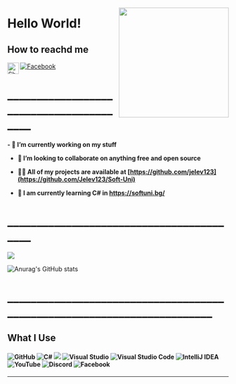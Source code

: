 <h5> <img align="right" src="https://media.giphy.com/media/26AHqZycSplGWWPAI/giphy.gif" width="250" height="250" /> <h5>

<h1> Hello World! </h1> 
                           
<h2> How to reachd me </h2>

  [![Facebook](https://img.shields.io/badge/Facebook-%231877F2.svg?style)](https://www.facebook.com/julien.jelev.5) 
                    <a href="mailto:julienjelev2@gmail.com">
    <img align="left" alt="Shubhamdeep Jha | Gmail" width="26px" src="https://github.com/TheDudeThatCode/TheDudeThatCode/blob/master/Assets/Gmail.svg" />
  </a> <h3> 
 <h1> ________________________________________</h1> 


<h4> - 🔭 I’m currently working on my stuff

- 👯 I’m looking to collaborate on **anything free and open source**

- 👨‍💻 All of my projects are available at [https://github.com/jelev123](https://github.com/Jelev123/Soft-Uni) 

- 🧠 I am currently learning C# in https://softuni.bg/ </h4>     

 <h1> _________________________________________</h1> 

   <a href="https://github.com/jelev123/jelev123">
  <img align="center" src="https://github-readme-stats.vercel.app/api/top-langs/?username=jelev123&hide=c%2B%2B,c,matlab,assembly&title_color=6aa6f8&text_color=8a919a&icon_color=6aa6f8&bg_color=22272e"  />
</a>
   
 ![Anurag's GitHub stats](https://github-readme-stats.vercel.app/api?username=jelev123&show_icons=true&theme=tokyonight) 
<h1> ________________________________________________________________________</h1> 
 
<h2> What I Use </h2>

  
  <h4> <img alt="GitHub" src="https://img.shields.io/badge/github-%23121011.svg?style=for-the-badge&logo=github&logoColor=white"/> 
 <img alt="C#" src="https://img.shields.io/badge/c%23-%23239120.svg?style=for-the-badge&logo=c-sharp&logoColor=white"/> <img alr="Microsoft" src="https://img.shields.io/badge/Microsoft-0078D4?style=for-the-badge&logo=microsoft&logoColor=white" /> <img alt="Visual Studio" src="https://img.shields.io/badge/VisualStudio-5C2D91.svg?style=for-the-badge&logo=visual-studio&logoColor=white"/> <img alt="Visual Studio Code" src="https://img.shields.io/badge/VisualStudioCode-0078d7.svg?style=for-the-badge&logo=visual-studio-code&logoColor=white"/> <img alt="IntelliJ IDEA" src="https://img.shields.io/badge/IntelliJIDEA-000000.svg?style=for-the-badge&logo=intellij-idea&logoColor=white"/> 
  <img alt="YouTube" src="https://img.shields.io/badge/-%23FF0000.svg?style=for-the-badge&logo=YouTube&logoColor=white"/> 
  <img alt="Discord" src="https://img.shields.io/badge/-%237289DA.svg?style=for-the-badge&logo=discord&logoColor=white"/> 
  <img alt="Facebook" src="https://img.shields.io/badge/Facebook-%231877F2.svg?style=for-the-badge&logo=Facebook&logoColor=white"/> <h4>


   ________________________________________________________________________________________
 


 




                                                                                                                          







